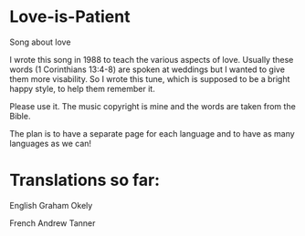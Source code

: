 Love-is-Patient
===============

Song about love

I wrote this song in 1988 to teach the various aspects of love.
Usually these words (1 Corinthians 13:4-8) are spoken at weddings but I wanted to give them more visability.
So I wrote this tune, which is supposed to be a bright happy style, to help them remember it.

Please use it. The music copyright is mine and the words are taken from the Bible.

The plan is to have a separate page for each language and to have as many languages as we can!

Translations so far:
====================
English Graham Okely

French Andrew Tanner

